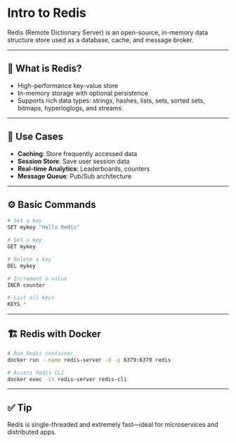 # Intro to Redis

Redis (Remote Dictionary Server) is an open-source, in-memory data structure store used as a database, cache, and message broker.

---

## 🚀 What is Redis?

* High-performance key-value store
* In-memory storage with optional persistence
* Supports rich data types: strings, hashes, lists, sets, sorted sets, bitmaps, hyperloglogs, and streams

---

## 🎯 Use Cases

* **Caching**: Store frequently accessed data
* **Session Store**: Save user session data
* **Real-time Analytics**: Leaderboards, counters
* **Message Queue**: Pub/Sub architecture

---

## ⚙️ Basic Commands

```bash
# Set a key
SET mykey "Hello Redis"

# Get a key
GET mykey

# Delete a key
DEL mykey

# Increment a value
INCR counter

# List all keys
KEYS *
```

---

## 🏗️ Redis with Docker

```bash
# Run Redis container
docker run --name redis-server -d -p 6379:6379 redis

# Access Redis CLI
docker exec -it redis-server redis-cli
```

---

## ✅ Tip

Redis is single-threaded and extremely fast—ideal for microservices and distributed apps.
